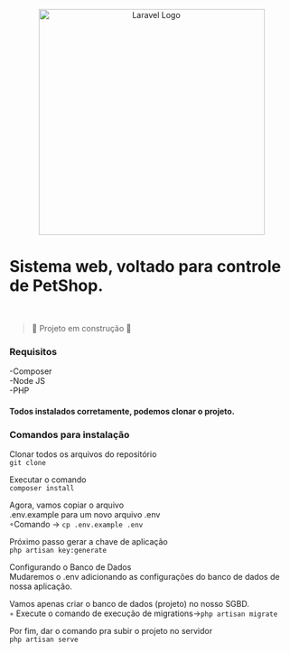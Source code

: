 
<p align="center"><a href="https://laravel.com" target="_blank"><img src="https://raw.githubusercontent.com/laravel/art/master/logo-lockup/5%20SVG/2%20CMYK/1%20Full%20Color/laravel-logolockup-cmyk-red.svg" width="400" alt="Laravel Logo"></a></p>

<h1>Sistema web, voltado para controle de PetShop.</h1><br>

> :construction: Projeto em construção :construction:

<h3>Requisitos</h3>
-Composer <br>
-Node JS <br>
-PHP <br>  

<h4>Todos instalados corretamente, podemos clonar o projeto. <h4>
<h3>Comandos para instalação</h3>

 Clonar todos os arquivos do repositório<br>
```git clone``` 

Executar o comando<br>
```composer install``` 

Agora, vamos	copiar	o	arquivo<br>
.env.example para	um	novo	arquivo	.env<br>
◦Comando -> ```cp .env.example .env```<br>

Próximo passo gerar a chave de aplicação<br>
```php artisan key:generate```<br>

Configurando o Banco de Dados<br>
Mudaremos	o	.env adicionando	as	configurações	do	banco	de	dados	de	nossa	aplicação.<br>

Vamos	apenas	criar	o	banco	de	dados	(projeto)	no	nosso	SGBD.<br> 
◦ Execute	o	comando	de	execução	de	migrations->```php artisan migrate```

Por fim, dar o comando pra subir o projeto no servidor <br>
```php artisan serve```


